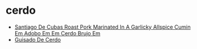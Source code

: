 # cerdo

 * [Santiago De Cubas Roast Pork Marinated In A Garlicky Allspice Cumin Em Adobo Em Em Cerdo Brujo Em](index/s/santiago-de-cubas-roast-pork-marinated-in-a-garlicky-allspice-cumin-em-adobo-em-em-cerdo-brujo-em-51203240.json)
 * [Guisado De Cerdo](index/g/guisado-de-cerdo.json)
